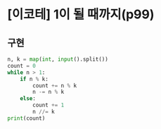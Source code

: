 # [이코테] 1이 될 때까지(p99)

## 구현

```py
n, k = map(int, input().split())
count = 0
while n > 1:
    if n % k:
        count += n % k
        n -= n % k
    else:
        count += 1
        n //= k
print(count)
```
